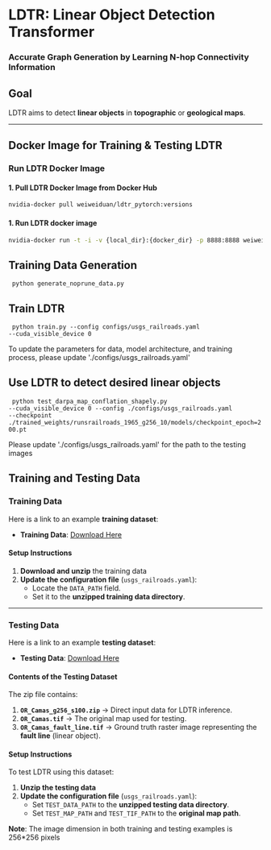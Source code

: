 # **LDTR: Linear Object Detection Transformer**  
### **Accurate Graph Generation by Learning N-hop Connectivity Information**

## **Goal**
LDTR aims to detect **linear objects** in **topographic** or **geological maps**.

---

## **Docker Image for Training & Testing LDTR**
### **Run LDTR Docker Image**
#### **1. Pull LDTR Docker Image from Docker Hub**
```bash
nvidia-docker pull weiweiduan/ldtr_pytorch:versions
```

#### **1. Run LDTR docker image** 
```bash
nvidia-docker run -t -i -v {local_dir}:{docker_dir} -p 8888:8888 weiweiduan/ldtr_pytorch:version0 /bin/bash
```

## Training Data Generation

<code> python generate_noprune_data.py </code>

## Train LDTR

<code> python train.py --config configs/usgs_railroads.yaml --cuda_visible_device 0 </code>

To update the parameters for data, model architecture, and training process, please update './configs/usgs_railroads.yaml'


## Use LDTR to detect desired linear objects

<code> python test_darpa_map_conflation_shapely.py --cuda_visible_device 0 --config ./configs/usgs_railroads.yaml --checkpoint ./trained_weights/runsrailroads_1965_g256_10/models/checkpoint_epoch=200.pt </code>

Please update './configs/usgs_railroads.yaml' for the path to the testing images 

## **Training and Testing Data**

### **Training Data**
Here is a link to an example **training dataset**:

- **Training Data**: [Download Here](https://drive.google.com/file/d/14JQzqCUrqmpNxITJwUhskyLM9yhbnY4z/view?usp=sharing)
  
#### **Setup Instructions**
1. **Download and unzip** the training data
2. **Update the configuration file** (`usgs_railroads.yaml`):
   - Locate the `DATA_PATH` field.
   - Set it to the **unzipped training data directory**.
  
---

### **Testing Data**
Here is a link to an example **testing dataset**:

- **Testing Data**: [Download Here](https://drive.google.com/file/d/1eaEMET5wi2i3arYEXuZWWlSgD52fo9Fd/view?usp=sharing)

#### **Contents of the Testing Dataset**
The zip file contains:
1. **`OR_Camas_g256_s100.zip`** → Direct input data for LDTR inference.
2. **`OR_Camas.tif`** → The original map used for testing.
3. **`OR_Camas_fault_line.tif`** → Ground truth raster image representing the **fault line** (linear object).

#### **Setup Instructions**
To test LDTR using this dataset:
1. **Unzip the testing data**
2. **Update the configuration file** (`usgs_railroads.yaml`):
   - Set `TEST_DATA_PATH` to the **unzipped testing data directory**.
   - Set `TEST_MAP_PATH` and `TEST_TIF_PATH` to the **original map path**.

**Note**: The image dimension in both training and testing examples is 256*256 pixels
